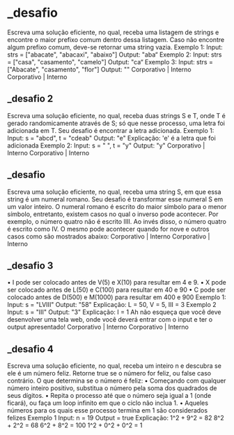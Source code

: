 <h1>_desafio </h1>
Escreva uma solução eficiente, no qual, receba uma listagem de strings e encontre o 
maior prefixo comum dentro dessa listagem. Caso não encontre algum prefixo comum, 
deve-se retornar uma string vazia.
Exemplo 1:
Input: strs = ["abacate", "abacaxi", "abaixo"]
Output: "aba“
Exemplo 2:
Input: strs = ["casa", "casamento", "camelo"]
Output: "ca“
Exemplo 3:
Input: strs = ["Abacate", "casamento", "flor"]
Output: ""
Corporativo | Interno Corporativo | Interno
<h2>_desafio 2</h2>
Escreva uma solução eficiente, no qual, receba duas strings S e T, onde T é gerado 
randomicamente através de S; só que nesse processo, uma letra foi adicionada em T. Seu 
desafio é encontrar a letra adicionada.
Exemplo 1:
Input: s = "abcd", t = "cdeab"
Output: "e"
Explicação: 'e' é a letra que foi adicionada
Exemplo 2:
Input: s = " ", t = "y"
Output: "y"
Corporativo | Interno Corporativo | Interno
<h2>_desafio </h2>
Escreva uma solução eficiente, no qual, receba uma string S, em que essa string é um 
numeral romano. Seu desafio é transformar esse numeral S em um valor inteiro.
O numeral romano é escrito do maior símbolo para 
o menor símbolo, entretanto, existem casos no qual 
o inverso pode acontecer. Por exemplo, o número 
quatro não é escrito IIII. Ao invés disso, o número 
quatro é escrito como IV. O mesmo pode acontecer 
quando for nove e outros casos como são mostrados 
abaixo:
Corporativo | Interno Corporativo | Interno
<h2>_desafio 3</h2>
•
I pode ser colocado antes de V(5) e X(10) para resultar em 4 e 9.
• X pode ser colocado antes de L(50) e C(100) para resultar em 40 e 90
• C pode ser colocado antes de D(500) e M(1000) para resultar em 400 e 900
Exemplo 1:
Input: s = "LVIII"
Output: "58"
Explicação: L = 50, V = 5, III = 3
Exemplo 2
Input: s = "III"
Output: "3"
Explicação: I = 1
Ah não esqueça que você deve desenvolver uma tela web, onde você deverá 
entrar com o input e ter o output apresentado!
Corporativo | Interno Corporativo | Interno
<h2>_desafio 4</h2>
Escreva uma solução eficiente, no qual, receba um inteiro n e descubra se ele é um 
número feliz. Retorne true se o número for feliz, ou false caso contrário. 
O que determina se o número é feliz:
• Começando com qualquer número inteiro positivo, substitua o número pela soma dos quadrados de seus 
dígitos.
• Repita o processo até que o número seja igual a 1 (onde ficará), ou faça um loop infinito em que o ciclo não 
inclua 1.
• Aqueles números para os quais esse processo termina em 1 são considerados felizes
Exemplo 1
Input: n = 19
Output = true
Explicação: 1^2 + 9^2 = 82
8^2 + 2^2 = 68 
6^2 + 8^2 = 100 
1^2 + 0^2 + 0^2 = 1 